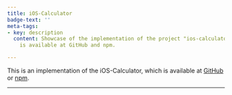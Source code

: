 ```yaml
---
title: iOS-Calculator
badge-text: ''
meta-tags:
- key: description
  content: Showcase of the implementation of the project "ios-calculator-for-web" which
    is available at GitHub and npm.

---
```

<the-lead>
  This is an implementation of the iOS-Calculator, which is available at <a href="https://github.com/manuelhenke/ios-calculator-for-web" target="_blank">GitHub</a> or <a href="https://www.npmjs.com/package/ios-calculator-for-web" target="_blank">npm</a>.
</the-lead>

<hr class="my-4" />

<div class="text-center mt-3">
  <calculator-wrapper></calculator-wrapper>
</div>
